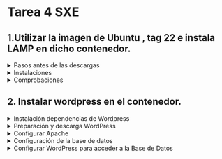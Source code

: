 # Tarea 4 SXE

## 1.Utilizar la imagen de Ubuntu , tag 22 e instala LAMP en dicho contenedor.

<details>
  
  <summary>Pasos antes de las descargas</summary>
 
- Para descargar la imagen de ubuntu con el tag 22 en mi equipo utilicé:
```bash
 docker image pull ubuntu:22.04
```
- Esto lo descargó de la librería y para comprobar que estaba en mi equipo: 
```bash
docker images
```
![Docker_Images](https://github.com/user-attachments/assets/5b07b765-5c5a-4978-879d-a8b66efb1765)

- Creo el contenedor y accedo a él directamente:
```bash
 docker run -it --name ubuntu22 -p 8000:80 ubuntu:22.04 /bin/bash
```
- Actualizo:
```bash
apt update
```
- Instalo systemctl para más adelante:
```bash
apt install systemctl
```
</details>

<details>

  <summary>Instalaciones</summary>  
  
<details>

  <summary>Instalación Apache2</summary>

  Se ejecuta el siguiente comando para instalar apache2:
  
```bash
 apt install -y apache2 apache2-utils
```
  </details>

<details>

  <summary>Instalación MariaDB</summary>

  Se ejecuta el siguiente comando para instalar mariaDB

```bash
 apt install -y mariadb-server mariadb-client
```
Inicializo el servicio de mariadb
```bash
 service mariadb start
```
Y para asegurar la ejecucuión de mySQL ejecuto:
```bash
mysql_secure_installation
```
Salida por pantalla:

![Salida](https://github.com/user-attachments/assets/dcfe5b18-e1bd-401b-87d7-f5fc014d87af)

</details>

  <details>

  <summary>Instalación PHP</summary>

  Se ejecuta el siguiente comando para instalar php:

```bash
 apt install -y php php-mysql libapache2-mod-php
```
Reinicio el servicio de apache2:
```bash
systemctl restart apache2
```
  </details>
  
</details>

<details>

  <summary>Comprobaciones</summary>

  <details>
  <br>
    <summary>Apache2</summary>
  Para comprobar si tenemos instalado apache y funciona correctamente se ejecuta:
    
```bash
service apache2 status
```
![Apache2service](https://github.com/user-attachments/assets/9dd8d522-5932-42b2-be93-b5ef063346a5)

  </details>

   <details>
    <br>
    <summary>MariaDB</summary>
    Para comprobar el estado de mariaDB y mySQL se ejecutan:
     
```bash
service mariaDB status
```     
![mariadb](https://github.com/user-attachments/assets/f5d9ba88-6a7d-436a-b095-ba4f8ac8c8f6)

```bash
service mySQL status
```
 ![sql](https://github.com/user-attachments/assets/761cc4bb-7f21-44a8-8535-b47f3f658425)
    
  </details>
  
   <details>
    <br>
    <summary>PHP</summary>

  Se ejecuta el comando:

```bash
echo "<?php phpinfo(); ?>" | tee /var/www/html/info.php
```
Se pone en el navegador el puerto en el que se inicio ubuntu acompañado de /info.php para ver el estado de php

```bash
http://localhost:8000/info.php
```

![Captura de pantalla de 2024-10-24 13-03-08](https://github.com/user-attachments/assets/38131264-27ed-4172-afad-c18acdd3589b)

  </details>
  
</details>

## 2. Instalar wordpress en el contenedor.

<details>

  <summary>Instalación dependencias de Wordpress</summary>

  Ejecutamos el siguiente comando con todas las dependencias(algunas ya están instaladas de apartados anteriores, pero se puede ejecutar todo el script sin problema).

  ```bash
apt update
apt install apache2 \
  ghostscript \
  libapache2-mod-php \
  mysql-server \
  php \
  php-bcmath \
  php-curl \
  php-imagick \
  php-intl \
  php-json \
  php-mbstring \
  php-mysql \
  php-xml \
  php-zip
```

</details>

<details>

  <summary>Preparación y descarga WordPress</summary>

  ```bash
# Primero se crea un directorio
mkdir -p /srv/www
#Se cambia el acceso al usuario
chown www-data: /srv/www
#Instalar curl
apt install curl
#Descargar WordPress 
curl https://wordpress.org/latest.tar.gz | tar zx -C /srv/www
```
Salida por pantalla:

![Curl](https://github.com/user-attachments/assets/60db4946-d9bb-4d62-b467-bc76312d348e)

</details>

<details>

<summary>Configurar Apache</summary>

Instalar nano:
```bash
apt install nano
```

Crear un documento de la siguiente manera
```bash
nano etc/apache2/sites-available/wordpress.conf
```
Y dentro se escriben las siguientes dependencias:
```bash
<VirtualHost *:80>
    DocumentRoot /srv/www/wordpress
    <Directory /srv/www/wordpress>
        Options FollowSymLinks
        AllowOverride Limit Options FileInfo
        DirectoryIndex index.php
        Require all granted
    </Directory>
    <Directory /srv/www/wordpress/wp-content>
        Options FollowSymLinks
        Require all granted
    </Directory>
</VirtualHost>
```

Y por último se habilita la página:


```bash
# Habilitar el sitio
a2ensite wordpress
# Habilitar la URL de reescritura
a2enmod rewrite
# Deshabilitar el predeterminado
a2dissite 000-default

# Puede que entre los pasos se necesite hacer lo siguiente:
service apache2 reload
service apache2 restart
```

Comprobación de si puedo acceder a WordPress desde el navegador con la IP y el puerto añadiéndole /wp-admin/setup-config.php:

![Word](https://github.com/user-attachments/assets/8515f0c3-d8ee-4ebb-bb0d-2cdaf87d3219)

</details>

<details>

<summary>Configuración de la base de datos</summary>
<br>
Primero entramos en la base de datos:

```bash
mysql -u root
```

Una vez dentro ejecutamos los siguientes comandos:
```bash
# Crear la base de datos
CREATE DATABASE wordpress;
# Crear usuario con la contraseña
CREATE USER wordpress@localhost IDENTIFIED BY '<your-password>';
# Dar permisos
GRANT SELECT,INSERT,UPDATE,DELETE,CREATE,DROP,ALTER
    -> ON wordpress.*
    -> TO wordpress@localhost;
# Actualizar privilegios
FLUSH PRIVILEGES;
# Salir de la base de datos
quit
```
![BD](https://github.com/user-attachments/assets/9721787d-fdc2-48b7-be80-0ade16df7300)

</details>

<details>

<summary>Configurar WordPress para acceder a la Base de Datos</summary>
<br>
Primero se copia el archivo de configuración:

```bash
cp /srv/www/wordpress/wp-config-sample.php /srv/www/wordpress/wp-config.php
```
Luego se establecen los datos en el archivo wp_config.php


```bash
# Reemplaza el nombre de la base de datos
sed -i 's/database_name_here/wordpress/' /srv/www/wordpress/wp-config.php

# Reemplaza el nombre del usuario
sudo -u www-data sed -i 's/username_here/wordpress/' /srv/www/wordpress/wp-config.php

# Reemplaza la contraseña
sed -i 's/password_here/<your-password>/' /srv/www/wordpress/wp-config.php
```
A continucación se abre el archivo con nano:

```bash
nano /srv/www/wordpress/wp-config.php
```

Se cambian las claves por unas generadas aleatoriamente en https://api.wordpress.org/secret-key/1.1/salt/. Se cambian las siguientes líneas por las de la página:

![ss](https://github.com/user-attachments/assets/c61e0e9a-dafe-40d0-b6ae-bf0472c962c8)

Por último se entra en el enlace de localhost en el navegador

```bash
http://localhost:8000/wp-admin/
```
Desde aquí se configura toda la página con el nombre de sitio de la página,usuario, etc.

Y de esta forma ya tendríamos la página de WordPress lista para trabajar en ella.

</details>
